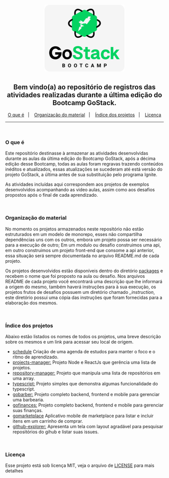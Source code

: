 <h1 align="center">
    <img alt="GoStack" src=".github/bootcamp-header.png" />
</h1>

<h2 align="center">
  Bem vindo(a) ao repositório de registros das atividades realizadas durante a última edição do Bootcamp GoStack.
</h2>

<p align="center">
  <a href="#o-que-é">O que é</a>&nbsp;&nbsp;&nbsp;|&nbsp;&nbsp;&nbsp;
  <a href="#organização-do-material">Organização do material</a>&nbsp;&nbsp;&nbsp;|&nbsp;&nbsp;&nbsp;
  <a href="#índice-dos-projetos">Índice dos projetos</a>&nbsp;&nbsp;&nbsp;|&nbsp;&nbsp;&nbsp;
  <a href="#licença">Licença</a>
</p>

---
<br />

### O que é
Este repositório destinasse à armazenar as atividades desenvolvidas durante as aulas da última edição do Bootcamp GoStack, após a décima edição desse Bootcamp, todas as aulas foram regravas trazendo conteúdos inéditos e atualizados, essas atualizações se sucederam até está versão do projeto GoStack, a última antes de sua substituição pelo programa Ignite.

As atividades incluídas aqui correspondem aos projetos de exemplos desenvolvidos acompanhando as video aulas, assim como aos desafios propostos após o final de cada aprendizado.

<br />

### Organização do material
No momento os projetos armazenados neste repositório não estão estruturados em um modelo de monorepo, esses não compartilha dependências uns com os outros, embora um projeto possa ser necessário para a execução de outro; Em um modulo ou desafio construimos uma api, em outro construimos um projeto front-end que consome a api anterior, essa situação será sempre documentada no arquivo README.md de cada projeto.

Os projetos desenvolvidos estão disponíveis dentro do diretório [packages](./packages) e recebem o nome que foi proposto na aula ou desafio. Nos arquivos README de cada projeto você encontrará uma descrição que lhe informará a origem do mesmo, também haverá instruções para à sua execução, os projetos frutos de desafios possuem um diretório chamado *_instruction*, este diretório possui uma cópia das instruções que foram fornecidas para a elaboração dos mesmos.

<br />

### Índice dos projetos
Abaixo estão listados os nomes de todos os projetos, uma breve descrição sobre os mesmos e um link para acessar seu local de origem.

* [schedule](./packages/schedule) Criação de uma agenda de estudos para manter o foco e o ritmo de aprendizado.
* [projects-manager:](./packages/projects-manager) Projeto Node e ReactJs que gerência uma lista de projetos.
* [repository-manager:](./packages/repository-manager) Projeto que manipula uma lista de repositórios em uma array.
* [typescript:](./packages/typescript) Projeto simples que demonstra algumas funcionalidade do typescript.
* [gobarber:](./packages/gobarber) Projeto completo backend, frontend e mobile para gerenciar uma barbearia.
* [gofinances:](./packages/gofinances) Projeto completo backend, frontend e mobile para gerenciar suas finanças.
* [gomarketplace](./packages/gomarketplace) Aplicativo mobile de marketplace para listar e incluir itens em um carrinho de comprar.
* [github-explorer:](./packages/github-explorer) Apresenta um tela com layout agradável para pesquisar repositórios do gihub e listar suas issues.

<br />

### Licença
Esse projeto está sob licença MIT, veja o arquivo de [LICENSE](./LICENSE) para mais detalhes
